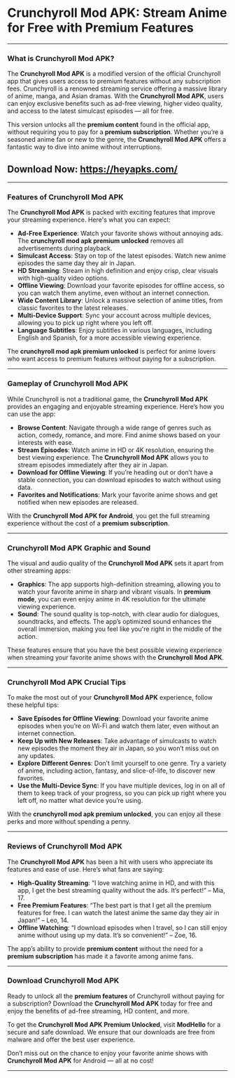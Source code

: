 # Crunchyroll Mod APK: Stream Anime for Free with Premium Features

---

### What is Crunchyroll Mod APK?

The **Crunchyroll Mod APK** is a modified version of the official Crunchyroll app that gives users access to premium features without any subscription fees. Crunchyroll is a renowned streaming service offering a massive library of anime, manga, and Asian dramas. With the **Crunchyroll Mod APK**, users can enjoy exclusive benefits such as ad-free viewing, higher video quality, and access to the latest simulcast episodes — all for free.

This version unlocks all the **premium content** found in the official app, without requiring you to pay for a **premium subscription**. Whether you’re a seasoned anime fan or new to the genre, the **Crunchyroll Mod APK** offers a fantastic way to dive into anime without interruptions.

## Download Now: https://heyapks.com/
---

### Features of Crunchyroll Mod APK

The **Crunchyroll Mod APK** is packed with exciting features that improve your streaming experience. Here's what you can expect:

- **Ad-Free Experience**: Watch your favorite shows without annoying ads. The **crunchyroll mod apk premium unlocked** removes all advertisements during playback.
- **Simulcast Access**: Stay on top of the latest episodes. Watch new anime episodes the same day they air in Japan.
- **HD Streaming**: Stream in high definition and enjoy crisp, clear visuals with high-quality video options.
- **Offline Viewing**: Download your favorite episodes for offline access, so you can watch them anytime, even without an internet connection.
- **Wide Content Library**: Unlock a massive selection of anime titles, from classic favorites to the latest releases.
- **Multi-Device Support**: Sync your account across multiple devices, allowing you to pick up right where you left off.
- **Language Subtitles**: Enjoy subtitles in various languages, including English and Spanish, for a more accessible viewing experience.

The **crunchyroll mod apk premium unlocked** is perfect for anime lovers who want access to premium features without paying for a subscription.

---

### Gameplay of Crunchyroll Mod APK

While Crunchyroll is not a traditional game, the **Crunchyroll Mod APK** provides an engaging and enjoyable streaming experience. Here’s how you can use the app:

- **Browse Content**: Navigate through a wide range of genres such as action, comedy, romance, and more. Find anime shows based on your interests with ease.
- **Stream Episodes**: Watch anime in HD or 4K resolution, ensuring the best viewing experience. The **Crunchyroll Mod APK** allows you to stream episodes immediately after they air in Japan.
- **Download for Offline Viewing**: If you’re heading out or don’t have a stable connection, you can download episodes to watch without using data.
- **Favorites and Notifications**: Mark your favorite anime shows and get notified when new episodes are released.

With the **Crunchyroll Mod APK for Android**, you get the full streaming experience without the cost of a **premium subscription**.

---

### Crunchyroll Mod APK Graphic and Sound

The visual and audio quality of the **Crunchyroll Mod APK** sets it apart from other streaming apps:

- **Graphics**: The app supports high-definition streaming, allowing you to watch your favorite anime in sharp and vibrant visuals. In **premium mode**, you can even enjoy anime in 4K resolution for the ultimate viewing experience.
- **Sound**: The sound quality is top-notch, with clear audio for dialogues, soundtracks, and effects. The app’s optimized sound enhances the overall immersion, making you feel like you're right in the middle of the action.

These features ensure that you have the best possible viewing experience when streaming your favorite anime shows with the **Crunchyroll Mod APK**.

---

### Crunchyroll Mod APK Crucial Tips

To make the most out of your **Crunchyroll Mod APK** experience, follow these helpful tips:

- **Save Episodes for Offline Viewing**: Download your favorite anime episodes when you’re on Wi-Fi and watch them later, even without an internet connection.
- **Keep Up with New Releases**: Take advantage of simulcasts to watch new episodes the moment they air in Japan, so you won’t miss out on any updates.
- **Explore Different Genres**: Don’t limit yourself to one genre. Try a variety of anime, including action, fantasy, and slice-of-life, to discover new favorites.
- **Use the Multi-Device Sync**: If you have multiple devices, log in on all of them to keep track of your progress, so you can pick up right where you left off, no matter what device you’re using.

With the **crunchyroll mod apk premium unlocked**, you can enjoy all these perks and more without spending a penny.

---

### Reviews of Crunchyroll Mod APK

The **Crunchyroll Mod APK** has been a hit with users who appreciate its features and ease of use. Here’s what fans are saying:

- **High-Quality Streaming**: “I love watching anime in HD, and with this app, I get the best streaming quality without the ads. It’s perfect!” – Mia, 17.
- **Free Premium Features**: “The best part is that I get all the premium features for free. I can watch the latest anime the same day they air in Japan!” – Leo, 14.
- **Offline Watching**: “I download episodes when I travel, so I can still enjoy anime without using up my data. It’s so convenient!” – Zoe, 16.

The app’s ability to provide **premium content** without the need for a **premium subscription** has made it a favorite among anime fans.

---

### Download Crunchyroll Mod APK

Ready to unlock all the **premium features** of Crunchyroll without paying for a subscription? Download the **Crunchyroll Mod APK** today for free and enjoy the benefits of ad-free streaming, HD content, and more.

To get the **Crunchyroll Mod APK Premium Unlocked**, visit **ModHello** for a secure and safe download. We ensure that our downloads are free from malware and offer the best user experience.

Don’t miss out on the chance to enjoy your favorite anime shows with **Crunchyroll Mod APK** for Android — all at no cost!

--- 


